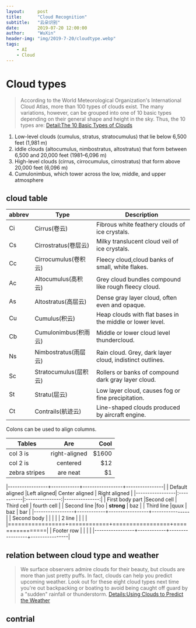```yaml
---
layout:     post
title:      "Cloud Recognition"
subtitle:   "云朵识别"
date:       2019-07-20 12:00:00
author:     "WuXin"
header-img: "img/2019-7-20/cloudtype.webp"
tags:
    - AI
    - Cloud
---
```

# Cloud types
>According to the World Meteorological Organization's International Cloud Atlas, more than 100 types of clouds exist. The many variations, however, can be grouped into one of 10 basic types depending on their general shape and height in the sky. Thus, the 10 types are:  [Detail:The 10 Basic Types of Clouds](https://www.thoughtco.com/types-of-clouds-recognize-in-the-sky-4025569)

1. Low-level clouds (cumulus, stratus, stratocumulus) that lie below 6,500 feet (1,981 m)
2. iddle clouds (altocumulus, nimbostratus, altostratus) that form between 6,500 and 20,000 feet (1981–6,096 m)
3. High-level clouds (cirrus, cirrocumulus, cirrostratus) that form above 20,000 feet (6,096 m)
4. Cumulonimbus, which tower across the low, middle, and upper atmosphere


## cloud table
|abbrev|  Type               |Description                            |
|-----|--------------------|-----------------------------------------|
|Ci   |Cirrus(卷云)         |Fibrous white feathery clouds of ice crystals.|
|Cs   |Cirrostratus(卷层云) |Milky translucent cloud veil of ice crystals.|
|Cc   |Cirrocumulus(卷积云) |Fleecy cloud,cloud banks of small, white flakes.|
|Ac   |Altocumulus(高积云)  |Grey cloud bundles compound like rough fleecy cloud.|
|As   |Altostratus(高层云)  |Dense gray layer cloud, often even and opaque.|
|Cu   |Cumulus(积云)        |Heap clouds with flat bases in the middle or lower level.|
|Cb   |Cumulonimbus(积雨云) |Middle or lower cloud level thundercloud.|
|Ns   |Nimbostratus(雨层云) |Rain cloud. Grey, dark layer cloud, indistinct outlines.|
|Sc   |Stratocumulus(层积云)|Rollers or banks of compound dark gray layer cloud.|
|St   |Stratu(层云)         | Low layer cloud, causes fog or fine precipitation.|
|Ct   |Contrails(航迹云)    |Line-shaped clouds produced by aircraft engine.|

Colons can be used to align columns.

| Tables        | Are           | Cool  |
| ------------- |:-------------:| -----:|
| col 3 is      | right-aligned | $1600 |
| col 2 is      | centered      |   $12 |
| zebra stripes | are neat      |    $1 |


|-----------------+------------+-----------------+----------------|
| Default aligned |Left aligned| Center aligned  | Right aligned  |
|-----------------|:-----------|:---------------:|---------------:|
| First body part |Second cell | Third cell      | fourth cell    |
| Second line     |foo         | **strong**      | baz            |
| Third line      |quux        | baz             | bar            |
|-----------------+------------+-----------------+----------------|
| Second body     |            |                 |                |
| 2 line          |            |                 |                |
|=================+============+=================+================|
| Footer row      |            |                 |                |
|-----------------+------------+-----------------+----------------|

## relation between cloud type and weather
>We surface observers admire clouds for their beauty, but clouds are more than just pretty puffs. In fact, clouds can help you predict upcoming weather. Look out for these eight cloud types next time you're out backpacking or boating to avoid being caught off guard by a "sudden" rainfall or thunderstorm. [Details:Using Clouds to Predict the Weather](https://www.thoughtco.com/forecasting-by-cloud-3443737)

## contrial